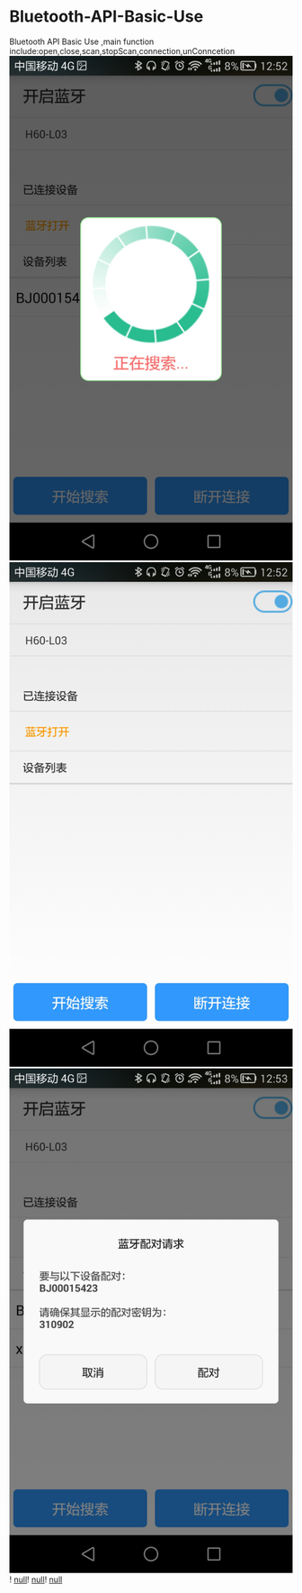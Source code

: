 # Bluetooth-API-Basic-Use
Bluetooth API Basic Use ,main function include:open,close,scan,stopScan,connection,unConncetion
![null](https://github.com/WTCool666/Bluetooth-API-Basic-Use/blob/master/printscreen/bluetooth.jpeg)![null](https://github.com/WTCool666/Bluetooth-API-Basic-Use/blob/master/printscreen/bluetooth1.jpeg)![null](https://github.com/WTCool666/Bluetooth-API-Basic-Use/blob/master/printscreen/bluetooth2.jpeg)!
[null](https://github.com/WTCool666/Bluetooth-API-Basic-Use/blob/master/printscreen/bluetooth3.jpeg)!
[null](https://github.com/WTCool666/Bluetooth-API-Basic-Use/blob/master/printscreen/bluetooth4.jpeg)!
[null](https://github.com/WTCool666/Bluetooth-API-Basic-Use/blob/master/printscreen/bluetooth5.jpeg)


